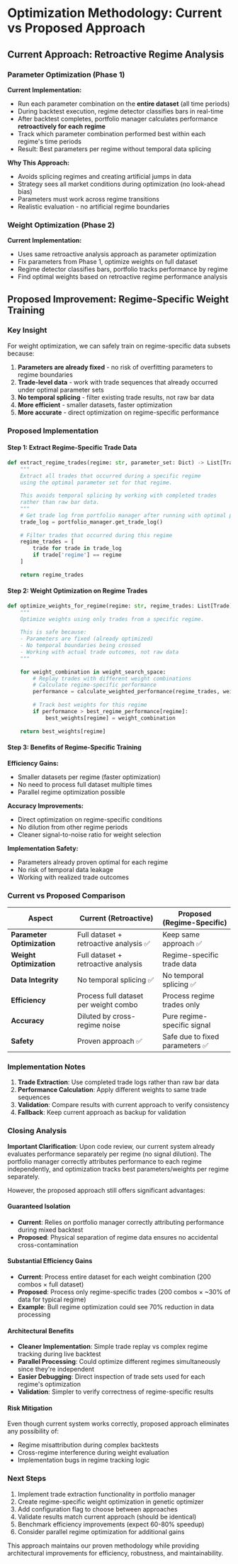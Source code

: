 # Optimization Methodology: Current vs Proposed Approach

## Current Approach: Retroactive Regime Analysis

### Parameter Optimization (Phase 1)
**Current Implementation:**
- Run each parameter combination on the **entire dataset** (all time periods)
- During backtest execution, regime detector classifies bars in real-time
- After backtest completes, portfolio manager calculates performance **retroactively for each regime**
- Track which parameter combination performed best within each regime's time periods
- Result: Best parameters per regime without temporal data splicing

**Why This Approach:**
- Avoids splicing regimes and creating artificial jumps in data
- Strategy sees all market conditions during optimization (no look-ahead bias)
- Parameters must work across regime transitions
- Realistic evaluation - no artificial regime boundaries

### Weight Optimization (Phase 2)  
**Current Implementation:**
- Uses same retroactive analysis approach as parameter optimization
- Fix parameters from Phase 1, optimize weights on full dataset
- Regime detector classifies bars, portfolio tracks performance by regime
- Find optimal weights based on retroactive regime performance analysis

## Proposed Improvement: Regime-Specific Weight Training

### Key Insight
For weight optimization, we can safely train on regime-specific data subsets because:

1. **Parameters are already fixed** - no risk of overfitting parameters to regime boundaries
2. **Trade-level data** - work with trade sequences that already occurred under optimal parameter sets
3. **No temporal splicing** - filter existing trade results, not raw bar data
4. **More efficient** - smaller datasets, faster optimization
5. **More accurate** - direct optimization on regime-specific performance

### Proposed Implementation

#### Step 1: Extract Regime-Specific Trade Data
```python
def extract_regime_trades(regime: str, parameter_set: Dict) -> List[Trade]:
    """
    Extract all trades that occurred during a specific regime
    using the optimal parameter set for that regime.
    
    This avoids temporal splicing by working with completed trades
    rather than raw bar data.
    """
    # Get trade log from portfolio manager after running with optimal params
    trade_log = portfolio_manager.get_trade_log()
    
    # Filter trades that occurred during this regime
    regime_trades = [
        trade for trade in trade_log 
        if trade['regime'] == regime
    ]
    
    return regime_trades
```

#### Step 2: Weight Optimization on Regime Trades
```python
def optimize_weights_for_regime(regime: str, regime_trades: List[Trade]) -> Dict[str, float]:
    """
    Optimize weights using only trades from a specific regime.
    
    This is safe because:
    - Parameters are fixed (already optimized)
    - No temporal boundaries being crossed
    - Working with actual trade outcomes, not raw data
    """
    
    for weight_combination in weight_search_space:
        # Replay trades with different weight combinations
        # Calculate regime-specific performance
        performance = calculate_weighted_performance(regime_trades, weight_combination)
        
        # Track best weights for this regime
        if performance > best_regime_performance[regime]:
            best_weights[regime] = weight_combination
    
    return best_weights[regime]
```

#### Step 3: Benefits of Regime-Specific Training

**Efficiency Gains:**
- Smaller datasets per regime (faster optimization)
- No need to process full dataset multiple times
- Parallel regime optimization possible

**Accuracy Improvements:**
- Direct optimization on regime-specific conditions
- No dilution from other regime periods
- Cleaner signal-to-noise ratio for weight selection

**Implementation Safety:**
- Parameters already proven optimal for each regime
- No risk of temporal data leakage
- Working with realized trade outcomes

### Current vs Proposed Comparison

| Aspect | Current (Retroactive) | Proposed (Regime-Specific) |
|--------|----------------------|---------------------------|
| **Parameter Optimization** | Full dataset + retroactive analysis ✅ | Keep same approach ✅ |
| **Weight Optimization** | Full dataset + retroactive analysis | Regime-specific trade data |
| **Data Integrity** | No temporal splicing ✅ | No temporal splicing ✅ |
| **Efficiency** | Process full dataset per weight combo | Process regime trades only |
| **Accuracy** | Diluted by cross-regime noise | Pure regime-specific signal |
| **Safety** | Proven approach ✅ | Safe due to fixed parameters ✅ |

### Implementation Notes

1. **Trade Extraction**: Use completed trade logs rather than raw bar data
2. **Performance Calculation**: Apply different weights to same trade sequences
3. **Validation**: Compare results with current approach to verify consistency
4. **Fallback**: Keep current approach as backup for validation

### Closing Analysis

**Important Clarification**: Upon code review, our current system already evaluates performance separately per regime (no signal dilution). The portfolio manager correctly attributes performance to each regime independently, and optimization tracks best parameters/weights per regime separately.

However, the proposed approach still offers significant advantages:

#### **Guaranteed Isolation**
- **Current**: Relies on portfolio manager correctly attributing performance during mixed backtest
- **Proposed**: Physical separation of regime data ensures no accidental cross-contamination

#### **Substantial Efficiency Gains**
- **Current**: Process entire dataset for each weight combination (200 combos × full dataset)
- **Proposed**: Process only regime-specific trades (200 combos × ~30% of data for typical regime)
- **Example**: Bull regime optimization could see 70% reduction in data processing

#### **Architectural Benefits**
- **Cleaner Implementation**: Simple trade replay vs complex regime tracking during live backtest
- **Parallel Processing**: Could optimize different regimes simultaneously since they're independent
- **Easier Debugging**: Direct inspection of trade sets used for each regime's optimization
- **Validation**: Simpler to verify correctness of regime-specific results

#### **Risk Mitigation**
Even though current system works correctly, proposed approach eliminates any possibility of:
- Regime misattribution during complex backtests
- Cross-regime interference during weight evaluation
- Implementation bugs in regime tracking logic

### Next Steps

1. Implement trade extraction functionality in portfolio manager
2. Create regime-specific weight optimization in genetic optimizer
3. Add configuration flag to choose between approaches
4. Validate results match current approach (should be identical)
5. Benchmark efficiency improvements (expect 60-80% speedup)
6. Consider parallel regime optimization for additional gains

This approach maintains our proven methodology while providing architectural improvements for efficiency, robustness, and maintainability.